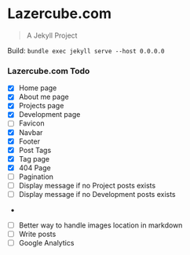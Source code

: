 Lazercube.com
=============

> A Jekyll Project

Build:
`bundle exec jekyll serve --host 0.0.0.0`

### Lazercube.com Todo
 - [x] Home page
 - [x] About me page
 - [x] Projects page
 - [x] Development page
 - [ ] Favicon
 - [x] Navbar
 - [x] Footer
 - [x] Post Tags
  - [x] Tag page
 - [x] 404 Page
 - [ ] Pagination
 - [ ] Display message if no Project posts exists
 - [ ] Display message if no Development posts exists
 -
 - [ ] Better way to handle images location in markdown
 - [ ] Write posts
 - [ ] Google Analytics
